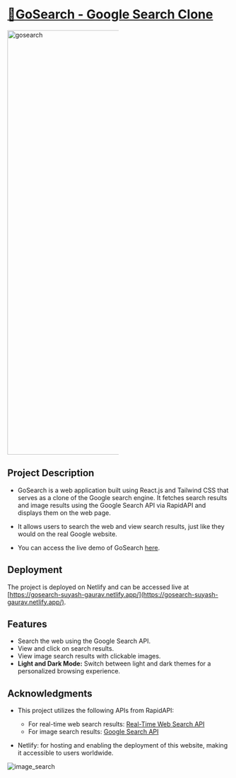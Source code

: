 # [🧿GoSearch - Google Search Clone](https://gosearch-suyash-gaurav.netlify.app/)

<div style="display: flex;">
    <img alt="gosearch" width="960" src="https://github.com/SuyashGaurav/GoSearch/assets/102952185/a2516663-347b-4403-8524-9e28cd6cf7c6" style="max-width: 50%;">
</div>

## Project Description
- GoSearch is a web application built using React.js and Tailwind CSS that serves as a clone of the Google search engine. It fetches search results and image results using the Google Search API via RapidAPI and displays them on the web page.
- It allows users to search the web and view search results, just like they would on the real Google website.

- You can access the live demo of GoSearch [here](https://gosearch-suyash-gaurav.netlify.app/).

## Deployment
The project is deployed on Netlify and can be accessed live at [https://gosearch-suyash-gaurav.netlify.app/](https://gosearch-suyash-gaurav.netlify.app/).

## Features
- Search the web using the Google Search API.
- View and click on search results.
- View image search results with clickable images.
- **Light and Dark Mode:** Switch between light and dark themes for a personalized browsing experience.

## Acknowledgments
- This project utilizes the following APIs from RapidAPI:
  - For real-time web search results: [Real-Time Web Search API](https://rapidapi.com/letscrape-6bRBa3QguO5/api/real-time-web-search/)
  - For image search results: [Google Search API](https://rapidapi.com/neoscrap-net/api/google-search72/)

- Netlify: for hosting and enabling the deployment of this website, making it accessible to users worldwide.

<img alt="image_search" src="https://github.com/SuyashGaurav/GoSearch/assets/102952185/10360464-fb76-49eb-b327-beb5decc5d4c" style="max-width: 50%;">


